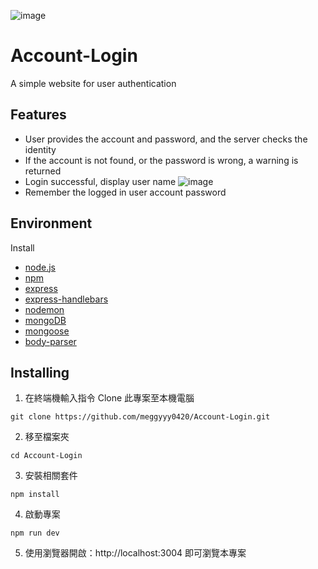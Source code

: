 ![image](https://user-images.githubusercontent.com/79748426/155484087-ebca650a-76a8-427e-b50a-c1fd1286fb9c.png)
# Account-Login

A simple website for user  authentication

## Features

- User provides the account and password, and the server checks the identity
- If the account is not found, or the password is wrong, a warning is returned
- Login successful, display user name
![image](https://user-images.githubusercontent.com/79748426/155484145-ada4ea5e-983b-4c3c-8dfc-fa6f569d776c.png)
- Remember the logged in user account password

## Environment

Install

- [node.js]
- [npm]
- [express]
- [express-handlebars]
- [nodemon]
- [mongoDB]
- [mongoose]
- [body-parser]

## Installing

1. 在終端機輸入指令 Clone 此專案至本機電腦
```
git clone https://github.com/meggyyy0420/Account-Login.git
```
2. 移至檔案夾
```
cd Account-Login
```
3. 安裝相關套件
```
npm install
```
4. 啟動專案
```
npm run dev
```
5. 使用瀏覽器開啟：http://localhost:3004 即可瀏覽本專案


[node.js]: https://nodejs.org/
[npm]: https://www.npmjs.com/get-npm
[express]: https://www.npmjs.com/package/express
[express-handlebars]: https://www.npmjs.com/package/express-handlebars
[nodemon]: https://www.npmjs.com/package/nodemon
[mongoDB]: https://www.mongodb.com/
[mongoose]: https://mongoosejs.com/
[body-parser]: https://www.npmjs.com/package/body-parser
